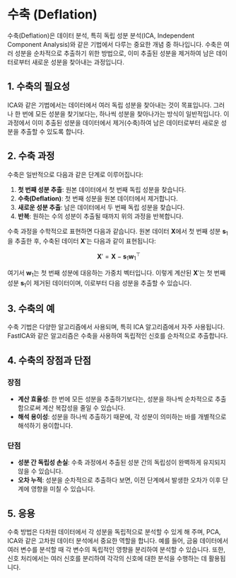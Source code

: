 # 수축 (Deflation)

수축(Deflation)은 데이터 분석, 특히 독립 성분 분석(ICA, Independent Component Analysis)와 같은 기법에서 다루는 중요한 개념 중 하나입니다. 수축은 여러 성분을 순차적으로 추출하기 위한 방법으로, 이미 추출된 성분을 제거하여 남은 데이터로부터 새로운 성분을 찾아내는 과정입니다.

## 1. 수축의 필요성

ICA와 같은 기법에서는 데이터에서 여러 독립 성분을 찾아내는 것이 목표입니다. 그러나 한 번에 모든 성분을 찾기보다는, 하나씩 성분을 찾아나가는 방식이 일반적입니다. 이 과정에서 이미 추출된 성분을 데이터에서 제거(수축)하여 남은 데이터로부터 새로운 성분을 추출할 수 있도록 합니다.

## 2. 수축 과정

수축은 일반적으로 다음과 같은 단계로 이루어집니다:

1. **첫 번째 성분 추출**: 원본 데이터에서 첫 번째 독립 성분을 찾습니다.
2. **수축(Deflation)**: 첫 번째 성분을 원본 데이터에서 제거합니다.
3. **새로운 성분 추출**: 남은 데이터에서 두 번째 독립 성분을 찾습니다.
4. **반복**: 원하는 수의 성분이 추출될 때까지 위의 과정을 반복합니다.

수축 과정을 수학적으로 표현하면 다음과 같습니다. 원본 데이터 $\mathbf{X}$에서 첫 번째 성분 $\mathbf{s}_1$을 추출한 후, 수축된 데이터 $\mathbf{X}'$는 다음과 같이 표현됩니다:

$$
\mathbf{X}' = \mathbf{X} - \mathbf{s}_1 \mathbf{w}_1^\top
$$

여기서 $\mathbf{w}_1$는 첫 번째 성분에 대응하는 가중치 벡터입니다. 이렇게 계산된 $\mathbf{X}'$는 첫 번째 성분 $\mathbf{s}_1$이 제거된 데이터이며, 이로부터 다음 성분을 추출할 수 있습니다.

## 3. 수축의 예

수축 기법은 다양한 알고리즘에서 사용되며, 특히 ICA 알고리즘에서 자주 사용됩니다. FastICA와 같은 알고리즘은 수축을 사용하여 독립적인 신호를 순차적으로 추출합니다.

## 4. 수축의 장점과 단점

### 장점
- **계산 효율성**: 한 번에 모든 성분을 추출하기보다는, 성분을 하나씩 순차적으로 추출함으로써 계산 복잡성을 줄일 수 있습니다.
- **해석 용이성**: 성분을 하나씩 추출하기 때문에, 각 성분이 의미하는 바를 개별적으로 해석하기 용이합니다.

### 단점
- **성분 간 독립성 손실**: 수축 과정에서 추출된 성분 간의 독립성이 완벽하게 유지되지 않을 수 있습니다.
- **오차 누적**: 성분을 순차적으로 추출하다 보면, 이전 단계에서 발생한 오차가 이후 단계에 영향을 미칠 수 있습니다.

## 5. 응용

수축 방법은 다차원 데이터에서 각 성분을 독립적으로 분석할 수 있게 해 주며, PCA, ICA와 같은 고차원 데이터 분석에서 중요한 역할을 합니다. 예를 들어, 금융 데이터에서 여러 변수를 분석할 때 각 변수의 독립적인 영향을 분리하여 분석할 수 있습니다. 또한, 신호 처리에서는 여러 신호를 분리하여 각각의 신호에 대한 분석을 수행하는 데 활용됩니다.
